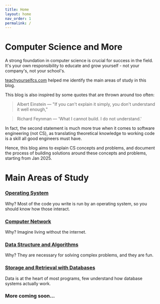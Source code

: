 ```yaml
---
title: Home
layout: home
nav_order: 1
permalink: /
---
```

# Computer Science and More
A strong foundation in computer science is crucial for success in the field. It's your own responsibility to educate and grow yourself - not your company's, not your school's.

[teachyourselfcs.com](https://teachyourselfcs.com/) helped me identify the main areas of study in this blog.

This blog is also inspired by some quotes that are thrown around too often:

> Albert Einstein — "If you can't explain it simply, you don't understand it well enough," 

> Richard Feynman — 'What I cannot build. I do not understand.'

In fact, the second statement is much more true when it comes to software engineering (not CS), as translating theoretical knowledge to working code is a skill all good engineers must have.

Hence, this blog aims to explain CS concepts and problems, and document the process of building solutions around these concepts and problems, starting from Jan 2025.

# Main Areas of Study
### [Operating System](https://isbobby.github.io/2-os/)
Why? Most of the code you write is run by an operating system, so you should know how those interact.

### [Computer Network](https://isbobby.github.io/3-network/)
Why? Imagine living without the internet.

### [Data Structure and Algorithms](https://isbobby.github.io/4-algorithms/)
Why? They are necessary for solving complex problems, and they are fun.

### [Storage and Retrieval with Databases](https://isbobby.github.io/5-databases/)
Data is at the heart of most programs, few understand how database systems actually work.

### More coming soon...
